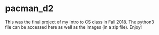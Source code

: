 # pacman_d2

This was the final project of my Intro to CS class in Fall 2018. The python3 file can be accessed here as well as the images (in a zip file). Enjoy!
